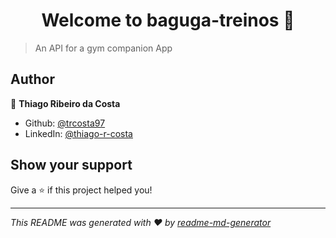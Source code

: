 <h1 align="center">Welcome to baguga-treinos 👋</h1>
<p>
</p>

> An API for a gym companion App

## Author

👤 **Thiago Ribeiro da Costa**

* Github: [@trcosta97](https://github.com/trcosta97)
* LinkedIn: [@thiago-r-costa](https://linkedin.com/in/thiago-r-costa)

## Show your support

Give a ⭐️ if this project helped you!

***
_This README was generated with ❤️ by [readme-md-generator](https://github.com/kefranabg/readme-md-generator)_